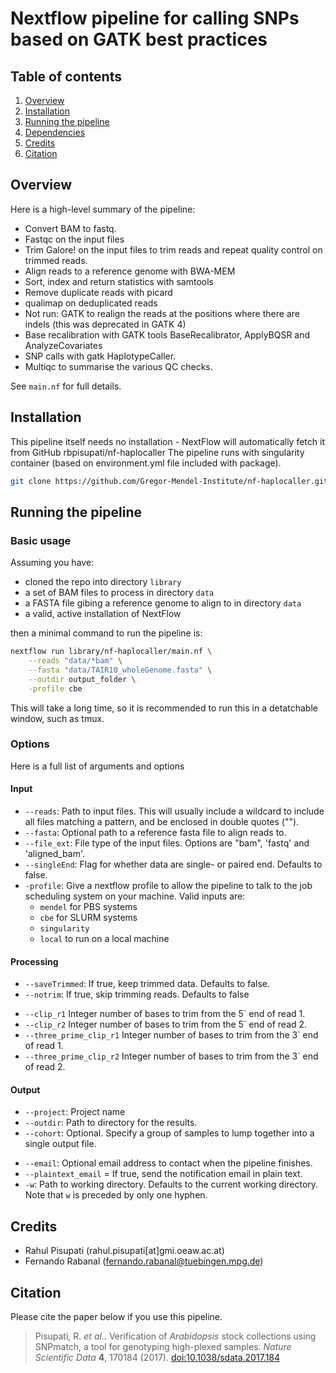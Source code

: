 # Nextflow pipeline for calling SNPs based on GATK best practices

## Table of contents

1. [Overview](#overview)
2. [Installation](#installation)
3. [Running the pipeline](#running-the-pipeline)
4. [Dependencies](#dependencies)
5. [Credits](#credits)
6. [Citation](#citation)

## Overview

Here is a high-level summary of the pipeline:

* Convert BAM to fastq.
* Fastqc on the input files
* Trim Galore! on the input files to trim reads and repeat quality control on trimmed reads.
* Align reads to a reference genome with BWA-MEM
* Sort, index and return statistics with samtools
* Remove duplicate reads with picard
* qualimap on deduplicated reads
* Not run: GATK to realign the reads at the positions where there are indels (this was deprecated in GATK 4)
* Base recalibration with GATK tools BaseRecalibrator, ApplyBQSR and AnalyzeCovariates
* SNP calls with gatk HaplotypeCaller.
* Multiqc to summarise the various QC checks.

See `main.nf` for full details.

## Installation

This pipeline itself needs no installation - NextFlow will automatically fetch it from GitHub rbpisupati/nf-haplocaller
The pipeline runs with singularity container (based on environment.yml file included with package).

```bash
git clone https://github.com/Gregor-Mendel-Institute/nf-haplocaller.git
```

## Running the pipeline

### Basic usage

Assuming you have:

* cloned the repo into directory `library`
* a set of BAM files to process in directory `data`
* a FASTA file gibing a reference genome to align to in directory `data`
* a valid, active installation of NextFlow

then a minimal command to run the pipeline is:

```bash
nextflow run library/nf-haplocaller/main.nf \
    --reads "data/*bam" \
    --fasta "data/TAIR10_wholeGenome.fasta" \
    --outdir output_folder \
    -profile cbe
```

This will take a long time, so it is recommended to run this in a detatchable window, such as tmux.

### Options

Here is a full list of arguments and options

#### Input

* `--reads`: Path to input files. This will usually include a wildcard to include
all files matching a pattern, and be enclosed in double quotes ("").
* `--fasta`: Optional path to a reference fasta file to align reads to.
* `--file_ext`: File type of the input files. Options are "bam", 'fastq' and 'aligned_bam'.
* `--singleEnd`: Flag for whether data are single- or paired end. Defaults to false.
* `-profile`: Give a nextflow profile to allow the pipeline to talk to the job scheduling system on your machine. Valid inputs are:
    * `mendel` for PBS systems
    * `cbe` for SLURM systems
    * `singularity`
    * `local` to run on a local machine

#### Processing

* `--saveTrimmed`: If true, keep trimmed data. Defaults to false.
* `--notrim`: If true, skip trimming reads. Defaults to false
<!-- params.illumina = true I couldn't tell what this does - TJE-->
* `--clip_r1` Integer number of bases to trim from the 5\` end of read 1.
* `--clip_r2` Integer number of bases to trim from the 5\` end of read 2.
* `--three_prime_clip_r1` Integer number of bases to trim from the 3\` end of read 1.
* `--three_prime_clip_r2` Integer number of bases to trim from the 3\` end of read 2.

#### Output

* `--project`: Project name
* `--outdir`: Path to directory for the results.
* `--cohort`: Optional. Specify a group of samples to lump together into a single output file.
<!-- params.`run_name` = false Not sure what this is - TJE-->
<!-- params.clusterOptions = false Not sure what this is: TJE -->
* `--email`: Optional email address to contact when the pipeline finishes.
* `--plaintext_email` = If true, send the notification email in plain text.
* `-w`: Path to working directory. Defaults to the current working directory. Note that `w` is preceded by only one hyphen.

## Credits

- Rahul Pisupati (rahul.pisupati[at]gmi.oeaw.ac.at)
- Fernando Rabanal (fernando.rabanal@tuebingen.mpg.de)

## Citation

Please cite the paper below if you use this pipeline.

> Pisupati, R. *et al.*. Verification of *Arabidopsis* stock collections using SNPmatch, a tool for genotyping high-plexed samples.  *Nature Scientific Data*  **4**, 170184 (2017).
[doi:10.1038/sdata.2017.184](https://www.nature.com/articles/sdata2017184)
